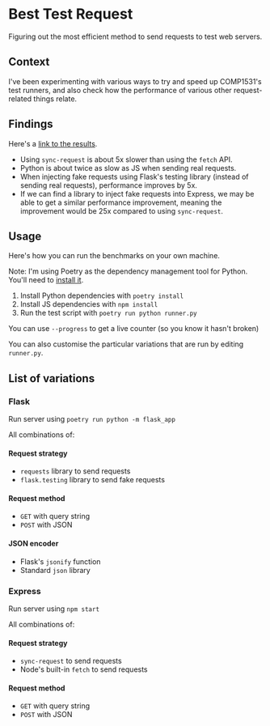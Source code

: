 # Best Test Request

Figuring out the most efficient method to send requests to test web servers.

## Context

I've been experimenting with various ways to try and speed up COMP1531's test
runners, and also check how the performance of various other request-related
things relate.

## Findings

Here's a [link to the results](https://github.com/MiguelGuthridge/best-test-request/actions/runs/5155195155).

* Using `sync-request` is about 5x slower than using the `fetch` API.
* Python is about twice as slow as JS when sending real requests.
* When injecting fake requests using Flask's testing library (instead of
  sending real requests), performance improves by 5x.
* If we can find a library to inject fake requests into Express, we may be able
  to get a similar performance improvement, meaning the improvement would be
  25x compared to using `sync-request`.

## Usage

Here's how you can run the benchmarks on your own machine.

Note: I'm using Poetry as the dependency management tool for Python. You'll
need to [install it](https://python-poetry.org/docs/).

1. Install Python dependencies with `poetry install`
2. Install JS dependencies with `npm install`
3. Run the test script with `poetry run python runner.py`

You can use `--progress` to get a live counter (so you know it hasn't broken)

You can also customise the particular variations that are run by editing
`runner.py`.

## List of variations

### Flask

Run server using `poetry run python -m flask_app`

All combinations of:

#### Request strategy

* `requests` library to send requests
* `flask.testing` library to send fake requests

#### Request method

* `GET` with query string
* `POST` with JSON

#### JSON encoder

* Flask's `jsonify` function
* Standard `json` library

### Express

Run server using `npm start`

All combinations of:

#### Request strategy

* `sync-request` to send requests
* Node's built-in `fetch` to send requests

#### Request method

* `GET` with query string
* `POST` with JSON
